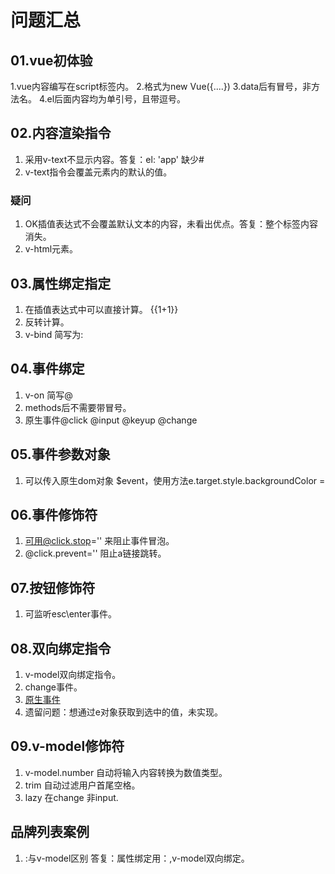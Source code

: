 # 问题汇总

## 01.vue初体验

1.vue内容编写在script标签内。
2.格式为new Vue({....})
3.data后有冒号，非方法名。
4.el后面内容均为单引号，且带逗号。

## 02.内容渲染指令

1. 采用v-text不显示内容。答复：el: 'app' 缺少#
2. v-text指令会覆盖元素内的默认的值。

### 疑问

1. OK插值表达式不会覆盖默认文本的内容，未看出优点。答复：整个标签内容消失。
2. v-html元素。

## 03.属性绑定指定

1. 在插值表达式中可以直接计算。 {{1+1}}
2. 反转计算。
3. v-bind 简写为:

## 04.事件绑定

1. v-on 简写@
2. methods后不需要带冒号。
3. 原生事件@click @input @keyup @change

## 05.事件参数对象

1. 可以传入原生dom对象 $event，使用方法e.target.style.backgroundColor = 

## 06.事件修饰符

1. 可用@click.stop='' 来阻止事件冒泡。
2. @click.prevent='' 阻止a链接跳转。

## 07.按钮修饰符

1. 可监听esc\enter事件。

## 08.双向绑定指令

1. v-model双向绑定指令。
2. change事件。
3. [原生事件](https://www.cnblogs.com/yuanjili666/p/11648898.html)
4. 遗留问题：想通过e对象获取到选中的值，未实现。

## 09.v-model修饰符

1. v-model.number 自动将输入内容转换为数值类型。
2. trim 自动过滤用户首尾空格。
3. lazy 在change 非input.

## 品牌列表案例

1. :与v-model区别
答复：属性绑定用：,v-model双向绑定。

